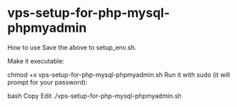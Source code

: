 # vps-setup-for-php-mysql-phpmyadmin


How to use
Save the above to setup_env.sh.

Make it executable:


chmod +x vps-setup-for-php-mysql-phpmyadmin.sh
Run it with sudo (it will prompt for your password):

bash
Copy
Edit
./vps-setup-for-php-mysql-phpmyadmin.sh
